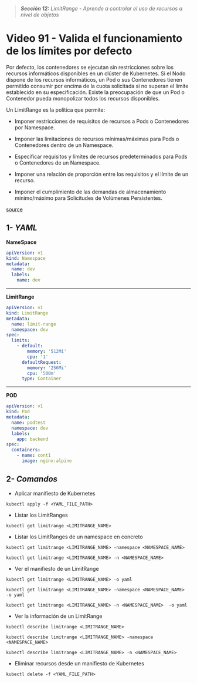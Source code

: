> _**Sección 12:** LimitRange - Aprende a controlar el uso de recursos a nivel de objetos_

# Video 91 - Valida el funcionamiento de los límites por defecto

Por defecto, los contenedores se ejecutan sin restricciones sobre los recursos informáticos disponibles en un clúster de Kubernetes. Si el Nodo dispone de los recursos informáticos, un Pod o sus Contenedores tienen permitido consumir por encima de la cuota solicitada si no superan el límite establecido en su especificación. Existe la preocupación de que un Pod o Contenedor pueda monopolizar todos los recursos disponibles.  

Un LimitRange es la política que permite:

- Imponer restricciones de requisitos de recursos a Pods o Contenedores por Namespace.

- Imponer las limitaciones de recursos mínimas/máximas para Pods o Contenedores dentro de un Namespace.

- Especificar requisitos y límites de recursos predeterminados para Pods o Contenedores de un Namespace.

- Imponer una relación de proporción entre los requisitos y el límite de un recurso.

- Imponer el cumplimiento de las demandas de almacenamiento mínimo/máximo para Solicitudes de Volúmenes Persistentes.

[source](https://kubernetes.io/es/docs/concepts/policy/limit-range/)

## 1- _YAML_

**NameSpace**
```yaml
apiVersion: v1
kind: Namespace
metadata:
  name: dev
  labels:
    name: dev
```

---

**LimitRange**
```yaml
apiVersion: v1
kind: LimitRange
metadata:
  name: limit-range
  namespace: dev
spec:
  limits:
    - default:
        memory: '512Mi'
        cpu: '1'
      defaultRequest:
        memory: '256Mi'
        cpu: '500m'
      type: Container
```

---

**POD**
```yaml
apiVersion: v1
kind: Pod
metadata:
  name: podtest
  namespace: dev
  labels:
    app: backend
spec:
  containers:
    - name: cont1
      image: nginx:alpine
```

## 2- _Comandos_

- Aplicar manifiesto de Kubernetes

```shell
kubectl apply -f <YAML_FILE_PATH>
```

- Listar los LimitRanges

```shell
kubectl get limitrange <LIMITRANGE_NAME>
```

- Listar los LimitRanges de un namespace en concreto

```shell
kubectl get limitrange <LIMITRANGE_NAME> -namespace <NAMESPACE_NAME>
```

```shell
kubectl get limitrange <LIMITRANGE_NAME> -n <NAMESPACE_NAME>
```

- Ver el manifiesto de un LimitRange

```shell
kubectl get limitrange <LIMITRANGE_NAME> -o yaml
```

```shell
kubectl get limitrange <LIMITRANGE_NAME> -namespace <NAMESPACE_NAME>  -o yaml
```

```shell
kubectl get limitrange <LIMITRANGE_NAME> -n <NAMESPACE_NAME>  -o yaml
```

- Ver la información de un LimitRange

```shell
kubectl describe limitrange <LIMITRANGE_NAME>
```

```shell
kubectl describe limitrange <LIMITRANGE_NAME> -namespace <NAMESPACE_NAME>
```

```shell
kubectl describe limitrange <LIMITRANGE_NAME> -n <NAMESPACE_NAME>
```

- Eliminar recursos desde un manifiesto de Kubernetes

```shell
kubectl delete -f <YAML_FILE_PATH>
```